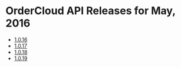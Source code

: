 # OrderCloud API Releases for May, 2016

- [1.0.16](v16.0.md)
- [1.0.17](v17.0.md)
- [1.0.18](v18.0.md)
- [1.0.19](v19.0.md)